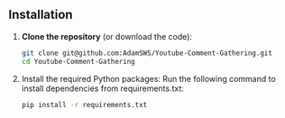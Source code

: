 ## Installation

1. **Clone the repository** (or download the code):
   ```bash
   git clone git@github.com:AdamSWS/Youtube-Comment-Gathering.git
   cd Youtube-Comment-Gathering

2. Install the required Python packages: Run the following command to install dependencies from requirements.txt:
    ```bash
    pip install -r requirements.txt
